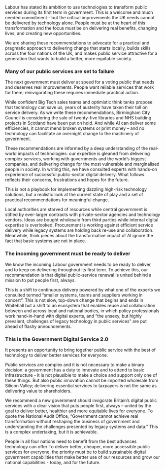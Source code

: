 
Labour has stated its ambition to use technologies to transform public services during its first term in government. This is a welcome and much needed commitment - but the critical improvements the UK needs cannot be delivered by technology alone. People must be at the heart of this transformation and the focus must be on delivering real benefits, changing lives, and creating new opportunities.

We are sharing these recommendations to advocate for a practical and pragmatic approach to delivering change that starts locally, builds skills across the four nations of the UK, and makes public service attractive for a generation that wants to build a better, more equitable society.

### Many of our public services are set to failure

The next government must deliver at speed for a voting public that needs and deserves real improvements. People want reliable services that work for them; reinvigorating these requires immediate practical action.

While confident Big Tech sales teams and optimistic think tanks propose that technology can save us, years of austerity have taken their toll on service delivery. As we write these recommendations, Birmingham City Council is considering the sale of twenty-five libraries and NHS building projects in Scotland have been put on hold. And while AI can deliver some efficiencies, it cannot mend broken systems or print money – and no technology can facilitate an overnight change to the machinery of government.

These recommendations are informed by a deep understanding of the real-world impacts of technologies: our expertise is gleaned from delivering complex services, working with governments and the world’s biggest companies, and delivering change for the most vulnerable and marginalised people in society. In writing this, we have consulted experts with hands-on experience of successful public-sector digital delivery. What follows reflects their concerns, frustrations and hopes for the future.

This is not a playbook for implementing dazzling high-risk technology solutions, but a realistic look at the current state of play and a set of practical recommendations for meaningful change.

Local authorities are starved of resources while central government is stifled by ever-larger contracts with private-sector agencies and technology vendors. Ideas are bought wholesale from third parties while internal digital expertise is overlooked. Procurement is working against efficient service delivery while legacy systems are holding back re-use and collaboration. Meanwhile, think pieces about the transformative impact of AI ignore the fact that basic systems are not in place.

### The incoming government must be ready to deliver

We know the incoming Labour government needs to be ready to deliver, and to keep on delivering throughout its first term. To achieve this, our recommendation is that digital public-service renewal is united behind a mission to put people first, always.

This is a shift to continuous delivery powered by what one of the experts we consulted termed “smaller systems, teams and suppliers working in concert”. This is not slow, top-down change that begins and ends in Whitehall but a shift to an ecosystem that enables reuse and collaboration between and across local and national bodies, in which policy professionals work hand-in-hand with digital experts, and “the unsexy, but highly prevalent, challenges of legacy technology in public services” are put ahead of flashy announcements.

### This is the Government Digital Service 2.0

It presents an opportunity to bring together public service with the best of technology to deliver better services for everyone.

Public services are complex and it is not necessary to make a binary decision: a government has a duty to innovate and to attend to basic infrastructure - it is not plausible to make a choice and support only one of these things. But also public innovation cannot be imported wholesale from Silicon Valley; delivering essential services to taxpayers is not the same as delivering value to shareholders.

We recommend a new government should invigorate Britain’s digital public services with a clear vision that puts people first, always – united by the goal to deliver better, healthier and more equitable lives for everyone.
To quote the National Audit Office, “Government cannot achieve real transformation without reshaping the business of government and understanding the challenges presented by legacy systems and data.” This is a complex undertaking, but it is achievable.

People in all four nations need to benefit from the best advances technology can offer
To deliver better, cheaper, more accessible public services for everyone, the priority must be to build sustainable digital government capabilities that make better use of our resources and grow our national capabilities - today, and for the future.
